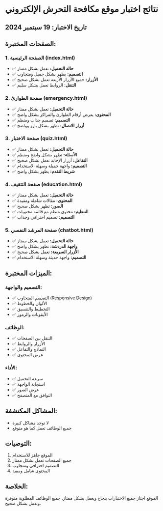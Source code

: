 # نتائج اختبار موقع مكافحة التحرش الإلكتروني

## تاريخ الاختبار: 19 سبتمبر 2024

## الصفحات المختبرة:

### 1. الصفحة الرئيسية (index.html)
- ✅ **حالة التحميل:** تعمل بشكل ممتاز
- ✅ **التصميم:** يظهر بشكل جميل ومتجاوب
- ✅ **الأزرار:** جميع الأزرار الأربعة تعمل بشكل صحيح
- ✅ **التنقل:** الروابط تعمل بشكل سليم

### 2. صفحة الطوارئ (emergency.html)
- ✅ **حالة التحميل:** تعمل بشكل ممتاز
- ✅ **المحتوى:** يعرض أرقام الطوارئ والمراكز بشكل واضح
- ✅ **التصميم:** تصميم جذاب ومنظم
- ✅ **أزرار الاتصال:** تظهر بشكل بارز وواضح

### 3. صفحة الاختبار (quiz.html)
- ✅ **حالة التحميل:** تعمل بشكل ممتاز
- ✅ **الأسئلة:** تظهر بشكل واضح ومنظم
- ✅ **التفاعل:** أزرار الإجابة تعمل بشكل صحيح
- ✅ **التصميم:** واجهة جميلة وسهلة الاستخدام
- ✅ **شريط التقدم:** يظهر بشكل واضح

### 4. صفحة التثقيف (education.html)
- ✅ **حالة التحميل:** تعمل بشكل ممتاز
- ✅ **المحتوى:** مقالات شاملة ومفيدة
- ✅ **الصور:** تظهر بشكل صحيح
- ✅ **التنظيم:** محتوى منظم مع قائمة محتويات
- ✅ **التصميم:** تصميم احترافي وجذاب

### 5. صفحة المرشد النفسي (chatbot.html)
- ✅ **حالة التحميل:** تعمل بشكل ممتاز
- ✅ **واجهة الدردشة:** تظهر بشكل واضح
- ✅ **الأزرار السريعة:** تعمل بشكل صحيح
- ✅ **التصميم:** واجهة حديثة وسهلة الاستخدام

## الميزات المختبرة:

### التصميم والواجهة:
- ✅ التصميم المتجاوب (Responsive Design)
- ✅ الألوان والخطوط
- ✅ التخطيط والتنسيق
- ✅ الأيقونات والرموز

### الوظائف:
- ✅ التنقل بين الصفحات
- ✅ الأزرار والروابط
- ✅ النماذج والتفاعل
- ✅ عرض المحتوى

### الأداء:
- ✅ سرعة التحميل
- ✅ استجابة الواجهة
- ✅ عرض الصور
- ✅ التوافق مع المتصفح

## المشاكل المكتشفة:
- لا توجد مشاكل كبيرة
- جميع الوظائف تعمل كما هو متوقع

## التوصيات:
1. الموقع جاهز للاستخدام
2. جميع الصفحات تعمل بشكل ممتاز
3. التصميم احترافي ومتجاوب
4. المحتوى شامل ومفيد

## الخلاصة:
الموقع اجتاز جميع الاختبارات بنجاح ويعمل بشكل ممتاز. جميع الوظائف المطلوبة متوفرة وتعمل بشكل صحيح.

